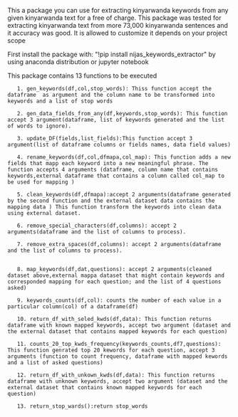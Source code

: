 This a package you can use for extracting kinyarwanda keywords from any given kinyarwanda text for a free of charge.
This package was tested for extracting kinyarwanda text from more 73,000 kinyarwanda sentences and it accuracy was good.
It is allowed to customize it depends on your project scope 

First install the package with: "!pip install nijas_keywords_extractor" by using anaconda distribution or jupyter notebook

This package contains 13 functions to be executed 

       1. gen_keywords(df,col,stop_words): Thiss function accept the dataframe  as argument and the column name to be transformed into keywords and a list of stop words

       2. gen_data_fields_from_any(df,keywords,stop_words): This function accept 3 argument(dataframe, list of keywords generated and the list of words to ignore).
       
       3. update_DF(fields,list_fields):This function accept 3 argument(list of dataframe columns or fields names, data field values)

       4. rename_keywords(df,col,dfmapa,col_map): This function adds a new fields that mapp each keyword into a new meaningful phrase. The function accepts 4 arguments (dataframe, column name that contains keywords,external dataframe that contains a column called col_map to be used for mapping )

       5. clean_keywords(df,dfmapa):accept 2 arguments(dataframe generated by the second function and the external dataset data contains the mapping data ) This function transform the keywords into clean data using external dataset. 
       
       6. remove_special_characters(df,columns): accept 2 arguments(dataframe and the list of columns to process). 

       7. remove_extra_spaces(df,columns): accept 2 arguments(dataframe and the list of columns to process).


       8. map_keywords(df,dat,questions): accept 2 arguments(cleaned dataset above,external mappa dataset that might contain keywords and corresponded mapping for each question; and the list of 4 questions asked)

       9. keywords_counts(df,col): counts the number of each value in a particular column(col) of a dataframe(df)

       10. return_df_with_seled_kwds(df,data): This function returns dataframe with known mapped keywords, accept two argument (dataset and the external dataset that contains mapped keywords for each question)

       11. counts_20_top_kwds_frequency(keywords_counts,df7,questions): This function genrated top 20 kewords for each question, accept 3 arguments (function to count frequency, dataframe with mapped kewords and a list of asked questions)

       12. return_df_with_unkown_kwds(df,data): This function returns dataframe with unknown keywords, accept two argument (dataset and the external dataset that contains known mapped keywords for each question)

       13. return_stop_wards():return stop_words
